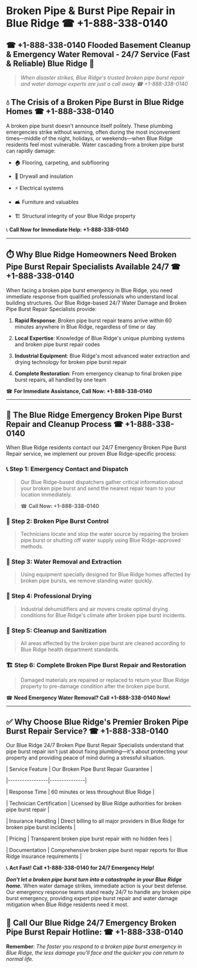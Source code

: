 # Broken Pipe & Burst Pipe Repair in Blue Ridge ☎ +1-888-338-0140  
## ☎ +1-888-338-0140 Flooded Basement Cleanup & Emergency Water Removal - 24/7 Service (Fast & Reliable) Blue Ridge 🚨  

> *When disaster strikes, Blue Ridge's trusted broken pipe burst repair and water damage experts are just a call away ☎ +1-888-338-0140*  

## 💧 The Crisis of a Broken Pipe Burst in Blue Ridge Homes ☎ +1-888-338-0140  

A broken pipe burst doesn't announce itself politely. These plumbing emergencies strike without warning, often during the most inconvenient times—middle of the night, holidays, or weekends—when Blue Ridge residents feel most vulnerable. Water cascading from a broken pipe burst can rapidly damage:  

* 🏠 Flooring, carpeting, and subflooring  
* 🧱 Drywall and insulation  
* ⚡ Electrical systems  
* 🛋️ Furniture and valuables  
* 🏗️ Structural integrity of your Blue Ridge property  

📞 **Call Now for Immediate Help: +1-888-338-0140**  

---  

## ⏱️ Why Blue Ridge Homeowners Need Broken Pipe Burst Repair Specialists Available 24/7 ☎ +1-888-338-0140  

When facing a broken pipe burst emergency in Blue Ridge, you need immediate response from qualified professionals who understand local building structures. Our Blue Ridge-based 24/7 Water Damage and Broken Pipe Burst Repair Specialists provide:  

1. **Rapid Response**: Broken pipe burst repair teams arrive within 60 minutes anywhere in Blue Ridge, regardless of time or day  
2. **Local Expertise**: Knowledge of Blue Ridge's unique plumbing systems and broken pipe burst repair codes  
3. **Industrial Equipment**: Blue Ridge's most advanced water extraction and drying technology for broken pipe burst repair  
4. **Complete Restoration**: From emergency cleanup to final broken pipe burst repairs, all handled by one team  

☎ **For Immediate Assistance, Call Now: +1-888-338-0140**  

---  

## 🔧 The Blue Ridge Emergency Broken Pipe Burst Repair and Cleanup Process ☎ +1-888-338-0140  

When Blue Ridge residents contact our 24/7 Emergency Broken Pipe Burst Repair service, we implement our proven Blue Ridge-specific process:  

### 📞 Step 1: Emergency Contact and Dispatch  
> Our Blue Ridge-based dispatchers gather critical information about your broken pipe burst and send the nearest repair team to your location immediately.  
> ☎ **Call Now: +1-888-338-0140**  

### 🚿 Step 2: Broken Pipe Burst Control  
> Technicians locate and stop the water source by repairing the broken pipe burst or shutting off water supply using Blue Ridge-approved methods.  

### 🌊 Step 3: Water Removal and Extraction  
> Using equipment specially designed for Blue Ridge homes affected by broken pipe bursts, we remove standing water quickly.  

### 💨 Step 4: Professional Drying  
> Industrial dehumidifiers and air movers create optimal drying conditions for Blue Ridge's climate after broken pipe burst incidents.  

### 🧼 Step 5: Cleanup and Sanitization  
> All areas affected by the broken pipe burst are cleaned according to Blue Ridge health department standards.  

### 🏗️ Step 6: Complete Broken Pipe Burst Repair and Restoration  
> Damaged materials are repaired or replaced to return your Blue Ridge property to pre-damage condition after the broken pipe burst.  

☎ **Need Emergency Water Removal? Call +1-888-338-0140 Now!**  

---  

## ✅ Why Choose Blue Ridge's Premier Broken Pipe Burst Repair Service? ☎ +1-888-338-0140  

Our Blue Ridge 24/7 Broken Pipe Burst Repair Specialists understand that pipe burst repair isn't just about fixing plumbing—it's about protecting your property and providing peace of mind during a stressful situation.  

| Service Feature | Our Broken Pipe Burst Repair Guarantee |  
|-----------------|---------------|  
| Response Time | 60 minutes or less throughout Blue Ridge |  
| Technician Certification | Licensed by Blue Ridge authorities for broken pipe burst repair |  
| Insurance Handling | Direct billing to all major providers in Blue Ridge for broken pipe burst incidents |  
| Pricing | Transparent broken pipe burst repair with no hidden fees |  
| Documentation | Comprehensive broken pipe burst repair reports for Blue Ridge insurance requirements |  

📞 **Act Fast! Call +1-888-338-0140 for 24/7 Emergency Help!**  

***Don't let a broken pipe burst turn into a catastrophe in your Blue Ridge home.*** When water damage strikes, immediate action is your best defense. Our emergency response teams stand ready 24/7 to handle any broken pipe burst emergency, providing expert pipe burst repair and water damage mitigation when Blue Ridge residents need it most.  

## 📱 Call Our Blue Ridge 24/7 Emergency Broken Pipe Burst Repair Hotline: ☎ +1-888-338-0140  

**Remember**: *The faster you respond to a broken pipe burst emergency in Blue Ridge, the less damage you'll face and the quicker you can return to normal life.*